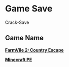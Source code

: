 # Game Save
Crack-Save

## Game Name

**[FarmVile 2: Country Escape](https://github.com/ender-zhao/game-save/tree/main/Info/FarmVile-2:-Country-Escape)**

**[Minecraft PE](https://github.com/ender-zhao/Minecraft-PE_ECWAC)**
